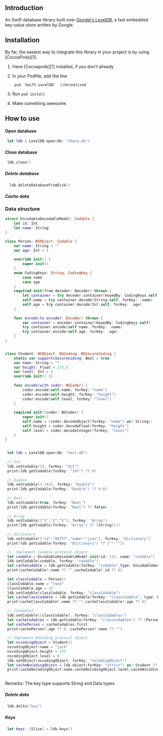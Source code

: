 ## Introduction

An Swift database library built over [Google's LevelDB](http://code.google.com/p/leveldb), a fast embedded key-value store written by Google.

## Installation

By far, the easiest way to integrate this library in your project is by using [CocoaPods][1].

1. Have [Cocoapods][1] installed, if you don't already
2. In your Podfile, add the line 

        pod 'Swift-LevelDB'  //Unrealized

3. Run `pod install`
4. Make something awesome.

## How to use

#### Open database

```Swift
 let ldb = LevelDB.open(db: "share.db")
```

#### Close database

```Swift
 ldb.close()
```

##### Delete  database

```Swift
  ldb.deleteDatabaseFromDisk()
```

##### Cache data

### Data structure

```Swift
struct EncodableDecodableModel: Codable {
    let id: Int
    let name: String
}

class Person: NSObject, Codable {
    var name: String = ""
    var age: Int = 1
 
    override init() {
        super.init()
    }
    enum CodingKeys: String, CodingKey {
        case name
        case age
    }
    required init(from decoder: Decoder) throws {
        let container = try decoder.container(keyedBy: CodingKeys.self)
        self.name = try container.decode(String.self, forKey: .name)
        self.age = try container.decode(Int.self, forKey: .age)
    }
    
    func encode(to encoder: Encoder) throws {
        var container = encoder.container(keyedBy: CodingKeys.self)
        try container.encode(self.name, forKey: .name)
        try container.encode(self.age, forKey: .age)
    }
}


class Student: NSObject, NSCoding, NSSecureCoding {
    static var supportsSecureCoding: Bool = true
    var name: String = ""
    var height: Float = 175.5
    var level: Int = 5
    override init() {}
    
    func encode(with coder: NSCoder) {
        coder.encode(self.name, forKey: "name")
        coder.encode(self.height, forKey: "height")
        coder.encode(self.level, forKey: "level")
    }
    
    required init?(coder: NSCoder) {
        super.init()
        self.name = (coder.decodeObject(forKey: "name") as? String)!
        self.height = coder.decodeFloat(forKey: "height")
        self.level = coder.decodeInteger(forKey: "level")
    }
}
```


```Swift
 
 let ldb = LevelDB.open(db: "test.db")
 
 // Int
 ldb.setCodable(10, forKey: "Int")
 print(ldb.getCodable(forKey: "Int") ?? 0)
 
 // Double
 ldb.setCodable(3.1415, forKey: "Double")
 print(ldb.getCodable(forKey: "Double") ?? 0.0)
 
 // Bool
 ldb.setCodable(true, forKey: "Bool")
 print(ldb.getCodable(forKey: "Bool") ?? false)
 
 // Array
 ldb.setCodable(["1","2","3"], forKey: "Array")
 print(ldb.getCodable(forKey: "Array") ?? [String]())
 
 // Dictionary
 ldb.setCodable(["id":"89757","name":"json"], forKey: "Dictionary")
 print(ldb.getCodable(forKey: "Dictionary") ?? ["":""])

 //  Implement Codable protocol object
 let codable = EncodableDecodableModel.init(id: 233, name: "codable")
 ldb.setCodable(codable, forKey: "codable")
 let cacheCodable = ldb.getCodable(forKey: "codable",type: EncodableDecodableModel.self)
 print(cacheCodable?.name ?? "",cacheCodable?.id ?? 0)
 
 let classCodable = Person()
 classCodable.name = "rose"
 classCodable.age = 15
 ldb.setCodable(classCodable, forKey: "classCodable")
 let cacheClassCodable = ldb.getCodable(forKey: "classCodable", type: Person.self)
 print(cacheClassCodable?.name ?? "",cacheClassCodable?.age ?? 0)
 
 // [Codable]
 ldb.setCodable([classCodable], forKey: "classCodables")
 let cacheCodables = ldb.getCodable(forKey: "classCodables") ?? [Person]()
 let cachePerson = cacheCodables.first
 print(cachePerson?.age ?? 0 ,cachePerson?.name ?? "")
 
 // Implement NSCoding protocol object
 let nscodingObject = Student()
 nscodingObject.name = "jack"
 nscodingObject.height = 175
 nscodingObject.level = 8
 ldb.setObject(nscodingObject, forKey: "nscodingObject")
 let cacheNsCodingObject = ldb.object(forKey: "struct") as? Student ?? Student()
 print(cacheNsCodingObject.name,cacheNsCodingObject.level,cacheNsCodingObject.height)
 
```
Remarks: The key type supports String and Data types

##### Delete data

```Swift
 ldb.delte("key")
```


##### Keys

```Swift
 let keys: [Slice] = ldb.keys()
```






